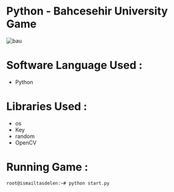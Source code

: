 # Python - Bahcesehir University Game

![bau](https://cloud.githubusercontent.com/assets/15425071/16565931/b17e928a-41de-11e6-9f38-3928ee12a97c.png)

# Software Language Used :

* Python

# Libraries Used :

* os
* Key
* random
* OpenCV

# Running Game :

```
root@ismailtasdelen:~# python start.py
```
